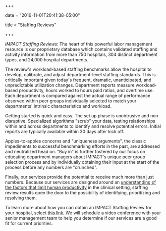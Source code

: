 +++

date = "2016-11-01T20:41:38-05:00"

title = "Staffing Reviews"

+++

_IMPACT Staffing Reviews_: The heart of this powerful labor management resource is our proprietary database which contains validated staffing and activity information from more than 750 hospitals, 304 distinct department types, and 24,000 hospital departments.

The review's workload-based staffing benchmarks allow the hospital to develop, calibrate, and adjust department-level staffing standards. This is critically important given today's frequent, dramatic, unanticipated, and unpredictable utilization changes. Department reports measure workload-based productivity, hours worked to hours paid ratios, and overtime use. Each department is compared against the actual range of performance observed within peer groups individually selected to match your departments' intrinsic characteristics and workload.

Getting started is quick and easy. The set up phase is unobtrusive and non-disruptive. Specialized algorithms "scrub" your data, testing relationships within and across departments to identify and resolve potential errors. Initial reports are typically available within 30 days after kick off.

Apples-to-apples concerns and "uniqueness arguments", the classic impediments to successful benchmarking efforts in the past, are addressed and neutralized head on. "Buy in" is further fostered by our focus on educating department managers about IMPACT's unique peer group selection process and by individually obtaining their input at the start of the process before any numbers are "crunched".

Finally, our services provide the potential to receive much more than just numbers. Because our services are designed around an <a href="http://www.bradyinc.com/about-us/" title="About Us">understanding of the factors that limit human productivity</a> in the clinical setting, staffing review results open the door to the possibility of identifying, prioritizing and resolving them.

To learn more about how you can obtain an IMPACT Staffing Review for your hospital, select <a href="mailto:scheduling@bradyinc.com?Subject=Conference Schedule&Body=Please%20schedule%20a%20telephone%20or%20videoconference%20to%20discuss%20IMPACT%E2%80%99s%20services%20in%20the%20context%20of%20our%20priorities.">this link</a>. We will schedule a video conference with your senior management team to help you determine if our services are a good fit for current priorities.
